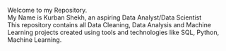 Welcome to my Repository. <br>
My Name is Kurban Shekh, an aspiring Data Analyst/Data Scientist <br>
This repository contains all Data Cleaning, Data Analysis and Machine Learning projects created using tools and technologies like SQL, Python, Machine Learning.
